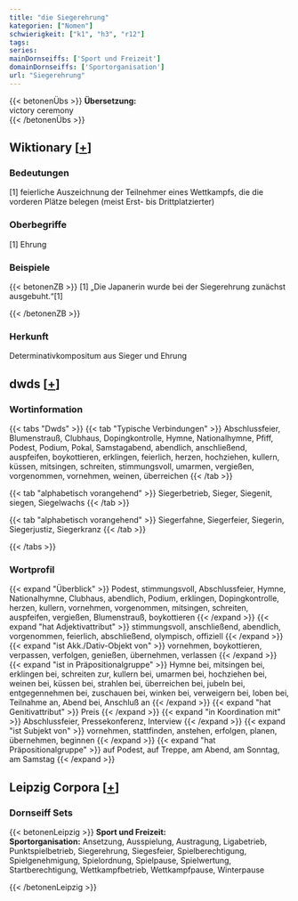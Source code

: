 ```yaml
---
title: "die Siegerehrung"
kategorien: ["Nomen"]
schwierigkeit: ["k1", "h3", "r12"]
tags:
series:
mainDornseiffs: ['Sport und Freizeit']
domainDornseiffs: ['Sportorganisation']
url: "Siegerehrung"
---
```


{{< betonenÜbs >}}
**Übersetzung:**  
victory ceremony  
{{< /betonenÜbs >}}

## Wiktionary [[+](https://de.wiktionary.org/wiki/Siegerehrung)]

### Bedeutungen
[1] feierliche Auszeichnung der Teilnehmer eines Wettkampfs, die die vorderen Plätze belegen (meist Erst- bis Drittplatzierter)  

### Oberbegriffe
[1] Ehrung  

### Beispiele
{{< betonenZB >}}
[1] „Die Japanerin wurde bei der Siegerehrung zunächst ausgebuht.“[1]  

{{< /betonenZB >}}
### Herkunft
Determinativkompositum aus Sieger und Ehrung  



## dwds [[+](https://www.dwds.de/wb/Siegerehrung)]

### Wortinformation
{{< tabs "Dwds" >}}
{{< tab "Typische Verbindungen" >}}
Abschlussfeier, Blumenstrauß, Clubhaus, Dopingkontrolle, Hymne, Nationalhymne, Pfiff, Podest, Podium, Pokal, Samstagabend, abendlich, anschließend, auspfeifen, boykottieren, erklingen, feierlich, herzen, hochziehen, kullern, küssen, mitsingen, schreiten, stimmungsvoll, umarmen, vergießen, vorgenommen, vornehmen, weinen, überreichen
{{< /tab >}}

{{< tab "alphabetisch vorangehend" >}}
Siegerbetrieb, Sieger, Siegenit, siegen, Siegelwachs
{{< /tab >}}

{{< tab "alphabetisch vorangehend" >}}
Siegerfahne, Siegerfeier, Siegerin, Siegerjustiz, Siegerkranz
{{< /tab >}}

{{< /tabs >}}

### Wortprofil
{{< expand "Überblick" >}} Podest, stimmungsvoll, Abschlussfeier, Hymne, Nationalhymne, Clubhaus, abendlich, Podium, erklingen, Dopingkontrolle, herzen, kullern, vornehmen, vorgenommen, mitsingen, schreiten, auspfeifen, vergießen, Blumenstrauß, boykottieren {{< /expand >}}
{{< expand "hat Adjektivattribut" >}} stimmungsvoll, anschließend, abendlich, vorgenommen, feierlich, abschließend, olympisch, offiziell {{< /expand >}}
{{< expand "ist Akk./Dativ-Objekt von" >}} vornehmen, boykottieren, verpassen, verfolgen, genießen, übernehmen, verlassen {{< /expand >}}
{{< expand "ist in Präpositionalgruppe" >}} Hymne bei, mitsingen bei, erklingen bei, schreiten zur, kullern bei, umarmen bei, hochziehen bei, weinen bei, küssen bei, strahlen bei, überreichen bei, jubeln bei, entgegennehmen bei, zuschauen bei, winken bei, verweigern bei, loben bei, Teilnahme an, Abend bei, Anschluß an {{< /expand >}}
{{< expand "hat Genitivattribut" >}} Preis {{< /expand >}}
{{< expand "in Koordination mit" >}} Abschlussfeier, Pressekonferenz, Interview {{< /expand >}}
{{< expand "ist Subjekt von" >}} vornehmen, stattfinden, anstehen, erfolgen, planen, übernehmen, beginnen {{< /expand >}}
{{< expand "hat Präpositionalgruppe" >}} auf Podest, auf Treppe, am Abend, am Sonntag, am Samstag {{< /expand >}}

## Leipzig Corpora [[+](https://corpora.uni-leipzig.de/en/res?word=Siegerehrung&corpusId=deu_newscrawl-public_2018)]

### Dornseiff Sets
{{< betonenLeipzig >}}
**Sport und Freizeit:**  
**Sportorganisation:** Ansetzung, Ausspielung, Austragung, Ligabetrieb, Punktspielbetrieb, Siegerehrung, Siegesfeier, Spielberechtigung, Spielgenehmigung, Spielordnung, Spielpause, Spielwertung, Startberechtigung, Wettkampfbetrieb, Wettkampfpause, Winterpause  

{{< /betonenLeipzig >}}
